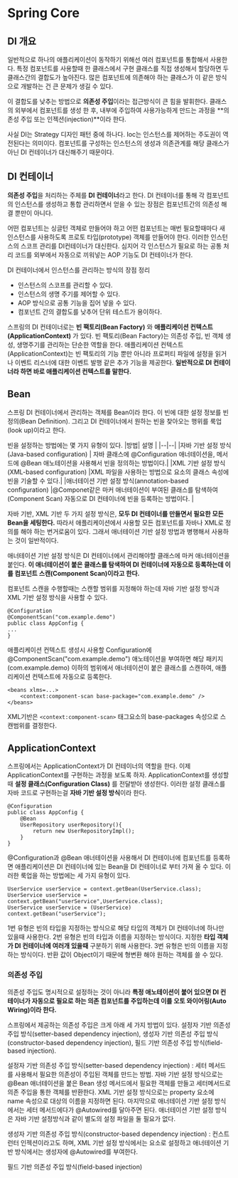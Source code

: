# Spring Core

## DI 개요

일반적으로 하나의 애플리케이션이 동작하기 위해선 여러 컴포넌트를 통합해서 사용한다. 특정 컴포넌트를 사용할때 한 클래스에서 구현 클래스를 직접 생성해서 할당하면 두 클래스간의 결합도가 높아진다. 많은 컴포넌트에 의존해야 하는 클래스가 이 같은 방식으로 개발하는 건 큰 문제가 생길 수 있다. 

이 결합도를 낮추는 방법으로 **의존성 주입**이라는 접근방식이 큰 힘을 발휘한다.  클래스의 외부에서 컴포넌트를 생성 한 후, 내부에 주입하여 사용가능하게 만드는 과정을 **의존성 주입 또는 인젝션(injection)**이라 한다.  

사실 DI는 Strategy 디자인 패턴 중에 하나다.  Ioc는 인스턴스를 제어하는 주도권이 역전된다는 의미이다. 컴포넌트를 구성하는 인스턴스의 생성과 의존관계를 해당 클래스가 아닌 DI 컨테이너가 대신해주기 때문이다. 

## DI 컨테이너

**의존성 주입**을 처리하는 주체를 **DI 컨테이너**라고 한다. DI 컨테이너를 통해 각 컴포넌트의 인스턴스를 생성하고 통합 관리하면서 얻을 수 있는 장점은 컴포넌트간의 의존성 해결 뿐만이 아니다. 

어떤 컴포넌트는 싱글턴 객체로 만들어야 하고 어떤 컴포넌트는 매번 필요할때마다 새 인스턴스를 사용하도록 프로토 타입(prototype) 객체를 만들어야 한다. 이러한 인스턴스의 스코프 관리를 DI컨테이너가 대신한다. 심지어 각 인스턴스가 필요로 하는 공통 처리 코드를 외부에서 자동으로 끼워넣는 AOP 기능도 DI 컨테이너가 한다. 

DI 컨테이너에서 인스턴스를 관리하는 방식의 장점 정리

* 인스턴스의 스코프를 관리할 수 있다.
* 인스턴스의 생명 주기를 제어할 수 있다. 
* AOP 방식으로 공통 기능을 집어 넣을 수 있다.
* 컴포넌트 간의 결합도를 낮추어 단위 테스트가 용이하다.

스프링의 DI 컨테이너로는 **빈 팩토리(Bean Factory)** 와 **애플리케이션 컨텍스트(ApplicationContext)** 가 있다. 
빈 팩토리(Bean Factory)는 의존성 주입, 빈 객체 생성, 생명주기를 관리하는 단순한 역할을 한다.
애플리케이션 컨텍스트(ApplicationContext)는 빈 팩토리의 기능 뿐만 아니라 프로퍼티 파일에 설정을 읽거나 이벤트 리스너에 대한 이벤트 발행 같은 추가 기능을 제공한다. **일반적으로 DI 컨테이너라 하면 바로 애플리케이션 컨텍스트를 말한다.**

## Bean

스프링 DI 컨테이너에서 관리하는 객체를 Bean이라 한다. 이 빈에 대한 설정 정보를 빈 정의(Bean Definition). 그리고 DI 컨테이너에서 원하는 빈을 찾아오는 행위를 룩업(look up)이라고 한다.

빈을 설정하는 방법에는 몇 가지 유형이 있다. 
|방법| 설명 |
|--|--|
|자바 기반 설정 방식(Java-based configuration)  | 자바 클래스에 @Configuration 애너테이션을, 메서드에 @Bean 애노테이션을 사용해서 빈을 정의하는 방법이다.|
|XML 기반 설정 방식(XML-based configuration)  |XML 파일을 사용하는 방법으로 <bean> 요소의 클래스 속성에 빈을 기술할 수 있다.|
|애너테이션 기반 설정 방식(annotation-based configuration) |@Componet같은 마커 애너테이션이 부여된 클래스를 탐색하여(Component Scan) 자동으로 DI 컨테이너에 빈을 등록하는 방법이다. |

자바 기반, XML 기반 두 가지 설정 방식은, **모두 DI 컨테이너를 만들면서 필요한 모든 Bean을 세팅한다.** 따라서 애플리케이션에서 사용할 모든 컴포넌트를 자바나 XML로 정의를 해야 하는 번거로움이 있다. 그래서 애너테이션 기반 설정 방법과 병행해서 사용하는 것이 일반적이다. 
 
애너테이션 기반 설정 방식은  DI 컨테이너에서 관리해야할 클래스에 마커 애너테이션을 붙인다. **이 애너테이션이 붙은 클래스를 탐색하여 DI 컨테이너에 자동으로 등록하는데 이를 컴포넌트 스캔(Component Scan)이라고 한다.** 

컴포넌트 스캔을 수행할때는 스캔할 범위를 지정해야 하는데 자바 기반 설정 방식과 XML 기반 설정 방식을 사용할 수 있다. 
```
@Configuration
@ComponentScan("com.example.demo")
public class AppConfig { 
... 
}
```

애플리케이션 컨텍스트 생성시 사용할 Configuration에 @ComponentScan("com.example.demo") 애노테이션을 부여하면 해당 패키지(com.example.demo) 이하의 범위에서 애너테이션이 붙은 클래스를 스캔하여, 애플리케이션 컨텍스트에 자동으로 등록한다. 

```
<beans xlms=...>
	<context:component-scan base-package="com.example.demo" />
</beans>
```
XML기반은 `<context:component-scan>` 태그요소의 base-packages 속성으로 스캔범위를 결정한다. 


## ApplicationContext

스프링에서는 ApplicationContext가 DI 컨테이너의 역할을 한다. 이제 ApplicationContext를 구현하는 과정을 보도록 하자. ApplicationContext를 생성할때 **설정 클래스(Configuration Class)** 를 전달받아 생성한다. 이러한 설정 클래스를  자바 코드로 구현하는걸 **자바 기반 설정 방식**이라 한다. 

```
@Configuration
public class AppConfig {
	@Bean
	UserRepository userRepository(){
		return new UserRepositoryImpl();
	}
}
```

@Configuration과 @Bean 애너테이션을 사용해서 DI 컨테이너에 컴포넌트를 등록하면 애플리케이션은 DI 컨테이너에 있는 Bean을 DI 컨테이너로 부터 가져 올 수 있다. 이러한 룩업을 하는 방법에는 세 가지 유형이 있다. 
```
UserService userService = context.getBean(UserService.class);
UserService userService = context.getBean("userService",UserService.class);
UserService userService = (UserService) context.getBean("userService");
```
1번 유형은 빈의 타입을 지정하는 방식으로 해당 타입의 객체가 DI 컨테이너에 하나만 있을때 사용한다. 
2번 유형은 빈의 타입과 이름을 지정하는 방식이다. 지정한 **타입 객체가 DI 컨테이너에 여러개 있을때** 구분하기 위해 사용한다. 
3번 유형은 빈의 이름을 지정하는 방식이다. 반환 값이 Object이기 때문에 형변환 해야 원하는 객체를 쓸 수 있다. 


### 의존성 주입

의존성 주입도 명시적으로 설정하는 것이 아니라 **특정 애노테이션이 붙어 있으면 DI 컨테이너가 자동으로 필요로 하는 의존 컴포넌트를 주입하는데 이를 오토 와이어링(Auto Wiring)이라 한다.**

스프링에서 제공하는 의존성 주입은 크게 아래 세 가지 방법이 있다.  설정자 기반 의존성 주입 방식(setter-based dependency injection), 생성자 기반 의존성 주입 방식(constructor-based dependency injection), 필드 기반 의존성 주입 방식(field-based injection).

설정자 기반 의존성 주입 방식(setter-based dependency injection)
: 세터 메서드를 사용해서 필요한 의존성이 주입된 객체를 만드는 방법. 자바 기반 설정 방식으로는 @Bean 애너테이션을 붙은 Bean 생성 메서드에서 필요한 객체를 만들고 세터메서드로 의존 주입을 통한 객체를 반환한다. XML 기반 설정 방식으로는 property 요소에 name 속성으로 대상의 이름을 지정하면 된다. 마지막으로 애너테이션 기반 설정 방식에서는 세터 메서드에다가 @Autowired를 달아주면 된다. 애너테이션 기반 설정 방식은 자바 기반 설정방식과 같이 별도의 설정 파일을 둘 필요가 없다. 

생성자 기반 의존성 주입 방식(constructor-based dependency injection)
: 컨스트런터 인젝션이라고도 하며, XML 기반 설정 방식에서는 <constructor-arg> 요소로 설정하고 애너테이션 기반 방식에서는 생성자에 @Autowired를 부여한다. 

필드 기반 의존성 주입 방식(field-based injection) 

<!--stackedit_data:
eyJoaXN0b3J5IjpbOTM0NDIzODY5LC0xNzIwNDI2MjMwXX0=
-->